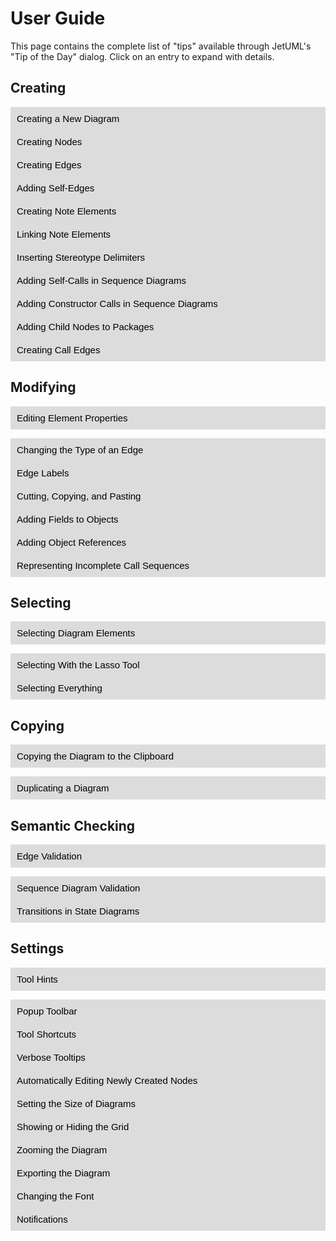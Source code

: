 # User Guide

This page contains the complete list of "tips" available through JetUML's "Tip of the Day" dialog. Click on an entry to expand with details.
  
## Creating
<div id="body">
<button class="collapsible">Creating a New Diagram</button>
<div class="content">
<p>You can create a new diagram at any point using the menu command File | New. The diagram will open in a new tab.</p>
<img src="../tipdata/tip_images/tip1.png">
</div>
<button class="collapsible">Creating Nodes</button>
<div class="content">
<p>Selecting a node type in the toolbar enables the corresponding Node Creation tool. With a Node Creation tool enabled, click on an empty space in the diagram to create a new node of that type. Rolling over the tool in the toolbar shows a tooltip with the name of the node type.</p>
<img src="../tipdata/tip_images/tip2.png">
</div>
<button class="collapsible">Creating Edges</button>
<div class="content">
<p>To create an edge between two nodes, select an Edge Creation tool in the toolbar, click in the start edge, then start dragging with the mouse. This will enable a rubber band view of the start and end nodes for the edge. Release the mouse on the destination edge to complete the operation. Edges are laid out automatically: to control their path it is necessary to move their start and end nodes. The edge creation operation will not have any effect if the edge type is not a valid way to connect the selected nodes.</p>
<img src="../tipdata/tip_images/tip3.png">
</div>
<button class="collapsible">Adding Self-Edges</button>
<div class="content">
<p>Certain types of edges can be added from an element to itself. To create a self-edge, select a valid edge type and drag the rubber band within a compatible node.</p>
<img src="../tipdata/tip_images/tip10.png">
</div>
<button class="collapsible">Creating Note Elements</button>
<div class="content">
<p>Use Note elements to annotate the diagram with complementary information.</p>
<img src="../tipdata/tip_images/tip13.png">
</div>
<button class="collapsible">Linking Note Elements</button>
<div class="content">
<p>Use the note edge to link notes to various parts of the diagram. Dragging a note edge from a target node to the note node will link the note node with the target node. Dragging a note edge from the note node will anchor the edge to a fixed point on the diagram.</p>
<img src="../tipdata/tip_images/tip14.png">
</div>
<button class="collapsible">Inserting Stereotype Delimiters</button>
<div class="content">
<p>In the Properties editor for any diagram element, use the shortcut key combination Ctrl-Q to insert the characters « », which are the delimiters for UML stereotypes. The cursor will be positioned between the delimiters, so you can just continue typing the name of your stereotype.</p>
<img src="../tipdata/tip_images/tip36.png">
</div>
<button class="collapsible">Adding Self-Calls in Sequence Diagrams</button>
<div class="content">
<p>JetUML supports self-calls in sequence diagrams. To create a self-call, select the Call Edge Creation tool and drag the rubber band within an activation box.</p>
<img src="../tipdata/tip_images/tip27.png">
</div>
<button class="collapsible">Adding Constructor Calls in Sequence Diagrams</button>
<div class="content">
<p>With JetUML you can represent constructor calls in sequence diagrams. To add a constructor call, select the Call Edge Creation tool and drag the rubber band from a source life-line or activation box to the implicit parameter node.</p>
<img src="../tipdata/tip_images/tip28a.png">
<p>The call will be shown with the label «create» and the implicit parameter will be positioned vertically aligned with the call. An activation box will be attached to the implicit parameter: use it to model calls that originate from the constructor.</p>
<img src="../tipdata/tip_images/tip28b.png">
</div>
<button class="collapsible">Adding Child Nodes to Packages</button>
<div class="content">
<p>Package nodes can contain child nodes. To add a child node to a package, select the desired Node Creation tool and click within a package to add this node directly as a child node. To add an existing node to a package, position the node on top of the package and hit the Shift key. To detach a node from a package, also hit the Shift key.</p>
<img src="../tipdata/tip_images/tip30.png">
</div>
<button class="collapsible">Creating Call Edges</button>
<div class="content">
<p>To create the initial call edge in a sequence diagram, select the Call Edge Creation tool and drag the rubber band from the life-line of the caller to the life-line of the callee.</p>
<img src="../tipdata/tip_images/tip23a.png">
<p>This will create the activation box for both the caller and the callee. To create additional call edges, drag from an activation box to a life-line.</p>
<img src="../tipdata/tip_images/tip23b.png">
</div>

## Modifying
<button class="collapsible">Editing Element Properties</button>
<div class="content">
<p>You can edit an element's properties by double-clicking it or by using the shortcut Ctrl-Enter on a selected element.</p>
<img src="../tipdata/tip_images/tip6.png">
</div>
<button class="collapsible">Changing the Type of an Edge</button>
<div class="content">
<p>Certain types of edges can be changed through the edge's properties. Access the edge properties by double-clicking an edge or selecting it and typing Ctrl-Enter.</p>
<img src="../tipdata/tip_images/tip11.png">
</div>
<button class="collapsible">Edge Labels</button>
<div class="content">
<p>Certain types of edges can have associated labels. Edit the edge properties by double-clicking the edge or using the Ctrl-Enter shortcut.</p>
<img src="../tipdata/tip_images/tip16.png">
</div>
<button class="collapsible">Cutting, Copying, and Pasting</button>
<div class="content">
<p>You can cut or copy one or more diagram elements and paste them either within the same diagram or into a different diagram. It is only possible to paste a selection to another diagram if all the elements in the selection are compatible with the destination diagram type. It is also not possible to paste elements into a sequence diagram as this would result in an invalid control-flow sequence.</p>
<img src="../tipdata/tip_images/tip17.png">
</div>
<button class="collapsible">Adding Fields to Objects</button>
<div class="content">
<p>To add a field to an object, select the Field Creation tool from the toolbar and click within the desired object node. Accessing the fields' properties (Ctrl-Enter) allows to change the field's name and value.</p>
<img src="../tipdata/tip_images/tip19.png">
</div>
<button class="collapsible">Adding Object References</button>
<div class="content">
<p>To add a reference to an object, select the Reference Creation tool from the toolbar, then drag a rubber band from the Value part of a field to the destination object node.</p>
<img src="../tipdata/tip_images/tip20.png">
</div>
<button class="collapsible">Representing Incomplete Call Sequences</button>
<div class="content">
<p>Use the Open Bottom property of the activation box in a sequence diagram to represent an incomplete sequence of calls.</p>
<img src="../tipdata/tip_images/tip32.png">
</div>

## Selecting
<button class="collapsible">Selecting Diagram Elements</button>
<div class="content">
<p>To select diagram elements individually, enable the Selection tool and click on the element to select or deselect. To add or remove individual elements to/from the selection, hold down the Ctrl key while clicking on the element.</p>
<img src="../tipdata/tip_images/tip4.png">
</div>
<button class="collapsible">Selecting With the Lasso Tool</button>
<div class="content">
<p>To select all elements in a region of the diagram, enable the Selection Tool, then click and drag from an empty space in the diagram. This will enable the Lasso tool. </p>
<img src="../tipdata/tip_images/tip5.png">
</div>
<button class="collapsible">Selecting Everything</button>
<div class="content">
<p>Use the menu command Edit | Select All (Ctrl-A) to select all elements in a diagram, for example to move the entire diagram as one.</p>
<img src="../tipdata/tip_images/tip12.png">
</div>

## Copying
<button class="collapsible">Copying the Diagram to the Clipboard</button>
<div class="content">
<p>Use the Copy to Clipboard feature to copy a snapshot of the entire diagram to the system clipboard. The diagram can then be pasted easily into other applications. The feature is accessed using the File menu, the toolbar, or using the shortcut Ctrl-B.</p>
<img src="../tipdata/tip_images/tip22.png">
</div>
<button class="collapsible">Duplicating a Diagram</button>
<div class="content">
<p>Use the menu command File | Duplicate (Ctrl-D) to quickly make a duplicate of the current diagram. The duplicate diagram will be open in a new tab. This feature is especially useful when exploring different variants of a design.</p>
<img src="../tipdata/tip_images/tip25.png">
</div>

## Semantic Checking
<button class="collapsible">Edge Validation</button>
<div class="content">
<p>When attempting to create a new edge, the operation will only succeed if the edge is a valid connection between two elements according to the syntax of the diagram. Invalid attempts to create edges get reported as notifications.</p>
<img src="../tipdata/tip_images/tip3.png">
</div>
<button class="collapsible">Sequence Diagram Validation</button>
<div class="content">
<p>JetUML verifies that call and return edges added to a sequence diagram result in a valid control sequence. Trying to add edges at arbitrary points that would result in a jump in the control flow will fail silently.</p>
<img src="../tipdata/tip_images/tip26.png">
</div>
<button class="collapsible">Transitions in State Diagrams</button>
<div class="content">
<p>State diagrams support up to two transitions between nodes in either direction, as well as two self-transitions.</p>
<img src="../tipdata/tip_images/tip21.png">
</div>

## Settings
<button class="collapsible">Tool Hints</button>
<div class="content">
<p>It is possible to view the name of each tool in the toolbar in full next to its icon. To toggle this feature, use the menu command View | Show Tool Hint.</p>
<img src="../tipdata/tip_images/tip8.png">
</div>
<button class="collapsible">Popup Toolbar</button>
<div class="content">
<p>The toolbar is also available as a popup menu. Right-click anywhere to show it.</p>
<img src="../tipdata/tip_images/tip9.png">
</div>
<button class="collapsible">Tool Shortcuts</button>
<div class="content">
<p>The tools in the toolbar can be selected by pressing the "1" key for the first tool,"2" for the second, etc. The sequence 1-9,0,A,B... provides direct access to all the tools in the toolbar, from top to bottom.</p>
<img src="../tipdata/tip_images/tip15.png">
</div>
<button class="collapsible">Verbose Tooltips</button>
<div class="content">
<p>Use the menu command View | Verbose Tooltips to toggle verbose tooltips in the toolbar. Verbose tooltips provide an extended description of the meaning of UML elements available in the toolbar.</p>
<img src="../tipdata/tip_images/tip18.png">
</div>
<button class="collapsible">Automatically Editing Newly Created Nodes</button>
<div class="content">
<p>To speed up diagramming, use the Auto Edit Node feature to automatically open the properties page whenever a new node is created. This feature is only available for nodes.</p>
<img src="../tipdata/tip_images/tip24.png">
</div>
<button class="collapsible">Setting the Size of Diagrams</button>
<div class="content">
<p>In JetUML diagrams have a fixed size. To change this size, use the menu command View | Set Diagram Size. The size will be used when creating new diagrams or opening diagram files. When opening a diagram, the size is automatically increased to fit the diagram if necessary. Larger diagrams decrease the tool's performance. The default values are in relation to the display size.</p>
<img src="../tipdata/tip_images/tip29.png">
</div>
<button class="collapsible">Showing or Hiding the Grid</button>
<div class="content">
<p>It is possible to control whether the grid is visible or not in a diagram. Use the menu command View | Show Grid to toggle this option. Diagram elements automatically snap to the grid whether it is visible or not.</p>
<img src="../tipdata/tip_images/tip31.png">
</div>
<button class="collapsible">Zooming the Diagram</button>
<div class="content">
<p>It is possible to zoom the diagram in and out up to a maximum of two levels in both directions. The commands are available through the View menu and through the shortcuts Ctrl-= (Zoom In), Ctrl-- (Zoom Out), and Ctrl-0 (Reset Zoom).</p>
<img src="../tipdata/tip_images/tip33.png">
</div>
<button class="collapsible">Exporting the Diagram</button>
<div class="content">
<p>Use the menu command File | Export Image to save the current diagram as an image file. The image type is determined by the file extension selected from the Save as Type field.</p>
<img src="../tipdata/tip_images/tip34.png">
</div>
<button class="collapsible">Changing the Font</button>
<div class="content">
<p>Use the menu command View | Change Font to change the font and size of the font used in the diagram. This setting only affects how the diagram looks visually.</p>
<img src="../tipdata/tip_images/tip35.png">
</div>
<button class="collapsible">Notifications</button>
<div class="content">
<p>Errors and confirmations get reported as temporary notifications in the bottom left of the application window. It is possible to adjust the duration of the notifications. A duration of zero disables all notifications.</p>
<img src="../tipdata/tip_images/tip37.png">
</div>
</div>

<script src="https://ajax.googleapis.com/ajax/libs/jquery/3.5.1/jquery.min.js"></script>

<style>
  .collapsible 
  {
    background-color: #DCDCDC;
    color: black;
    cursor: pointer;
    padding: 10px;
    width: 100%;
    border: none;
    text-align: left;
    outline: none;
    font-size: 15px;
  }
.collapsible:hover 
  {
    background-color: #8e8e8e;
  }
.content 
  {
    padding: 0px 10px;
    overflow: hidden;
    background-color: #f1f1f1;
    max-height: 0;
    transition: max-height 0.2s ease-out;
  }
</style>

<!-- Source: https://www.w3schools.com/ -->
<script>
var coll = document.getElementsByClassName("collapsible");
var i;

for (i = 0; i < coll.length; i++) {
  coll[i].addEventListener("click", function() {
    var content = this.nextElementSibling;
    if (content.style.maxHeight){
      content.style.maxHeight = null;
    } else {
      content.style.maxHeight = content.scrollHeight + "px";
    }
  });
}
</script>
